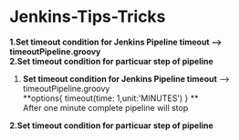 # Jenkins-Tips-Tricks</br> <B>
1.Set timeout condition for Jenkins Pipeline timeout --> timeoutPipeline.groovy</br>
2.Set timeout condition for particuar step of pipeline</br></B>

1. <B>Set timeout condition for Jenkins Pipeline timeout</B> --> timeoutPipeline.groovy</br>
    **options{ 
        timeout(time: 1,unit:'MINUTES')
    }
**</br>
After one minute complete pipeline will stop

<B>2.Set timeout condition for particuar step of pipeline</br></B>

